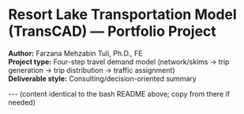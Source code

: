 ﻿# Resort Lake Transportation Model (TransCAD) — Portfolio Project

**Author:** Farzana Mehzabin Tuli, Ph.D., FE  
**Project type:** Four-step travel demand model (network/skims → trip generation → trip distribution → traffic assignment)  
**Deliverable style:** Consulting/decision-oriented summary

---  (content identical to the bash README above; copy from there if needed)
